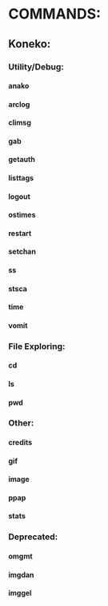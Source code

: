 # COMMANDS:

## Koneko:

### Utility/Debug:

#### anako
#### arclog
#### climsg
#### gab
#### getauth
#### listtags
#### logout
#### ostimes
#### restart
#### setchan
#### ss
#### stsca
#### time
#### vomit

### File Exploring:

#### cd
#### ls
#### pwd

### Other:
#### credits
#### gif
#### image
#### ppap
#### stats

### Deprecated:

#### omgmt
#### imgdan
#### imggel
